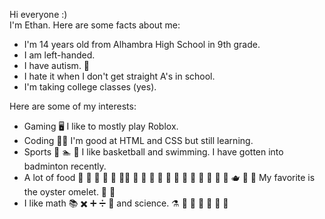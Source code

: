 Hi everyone :)<br>
I'm Ethan. Here are some facts about me:<br>
- I'm 14 years old from Alhambra High School in 9th grade.<br>
- I am left-handed.<br>
- I have autism. 🧠<br>
- I hate it when I don't get straight A's in school.<br>
- I'm taking college classes (yes).<br>

Here are some of my interests:<br>
- Gaming 🖥️ I like to mostly play Roblox.<br>
- Coding 👨‍💻 I'm good at HTML and CSS but still learning.<br>
- Sports 🏀 🏊 🏸 I like basketball and swimming. I have gotten into badminton recently.<br>
- A lot of food 🍊 🥭 🧄 🧅 🫚 🍄‍🟫 🧀 🥚 🍗 🥩 🍚 🍜 🍣 🍤 🥟 🥮 🍨 🍮 🫖 🧋 🥢 My favorite is the oyster omelet. 🦪 🍳<br>
- I like math 📚 ✖️ ➕ ➗ 🔢 and science. ⚗️ 🧪 🧫 🧬 🔬 🔭 📡<br>

